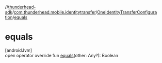 //[thunderhead-sdk](../../../index.md)/[com.thunderhead.mobile.identitytransfer](../index.md)/[OneIdentityTransferConfiguration](index.md)/[equals](equals.md)

# equals

[androidJvm]\
open operator override fun [equals](equals.md)(other: Any?): Boolean
